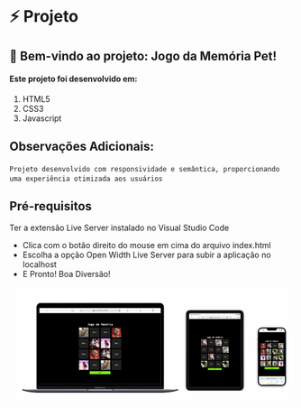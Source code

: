 # ⚡ Projeto
## 🚀 Bem-vindo ao projeto: Jogo da Memória Pet!
#### Este projeto foi desenvolvido em:

1. HTML5
2. CSS3
3. Javascript

## Observações Adicionais:
`Projeto desenvolvido com responsividade e semântica, proporcionando uma experiência otimizada aos usuários`

## Pré-requisitos
Ter a extensão Live Server instalado no Visual Studio Code

- Clica com o botão direito do mouse em cima do arquivo index.html
- Escolha a opção Open Width Live Server para subir a aplicação no localhost
- E Pronto! Boa Diversão! 

<img src="./assets/img/readme.png" width="650" />
